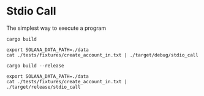 # Stdio Call

The simplest way to execute a program

```shell
cargo build

export SOLANA_DATA_PATH=./data
cat ./tests/fixtures/create_account_in.txt | ./target/debug/stdio_call
```

```shell
cargo build --release

export SOLANA_DATA_PATH=./data
cat ./tests/fixtures/create_account_in.txt | ./target/release/stdio_call
```
